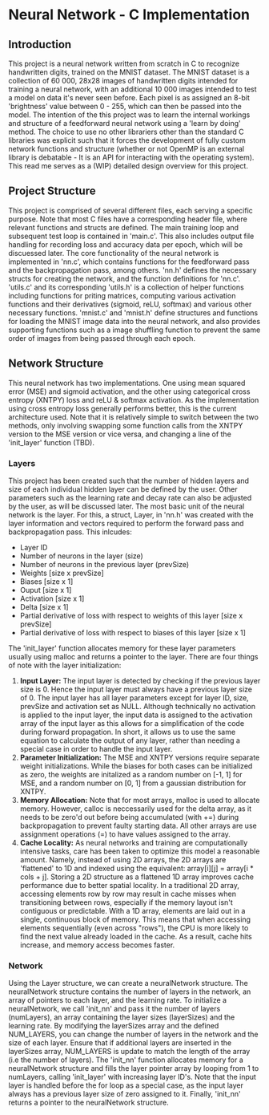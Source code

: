 # Neural Network - C Implementation
## Introduction
This project is a neural network written from scratch in C to recognize handwritten digits, trained on the MNIST dataset. The MNIST dataset is a collection of 60 000, 28x28 images of handwritten digits intended for training a neural network, with an additional 10 000 images intended to test a model on data it's never seen before. Each pixel is as assigned an 8-bit 'brightness' value between 0 - 255, which can then be passed into the model. The intention of the this project was to learn the internal workings and structure of a feedforward neural network using a 'learn by doing' method. The choice to use no other librariers other than the standard C libraries was explicit such that it forces the development of fully custom network functions and structure (whether or not OpenMP is an external library is debatable - It is an API for interacting with the operating system). This read me serves as a (WIP) detailed design overview for this project. 

## Project Structure
This project is comprised of several different files, each serving a specific purpose. Note that most C files have a corresponding header file, where relevant functions and structs are defined. The main training loop and subsequent test loop is contained in 'main.c'. This also includes output file handling for recording loss and accuracy data per epoch, which will be discuessed later. The core functionality of the neural network is implemented in 'nn.c', which contains functions for the feedforward pass and the backpropagation pass, among others. 'nn.h' defines the necessary structs for creating the network, and the function definitions for 'nn.c'. 'utils.c' and its corresponding 'utils.h' is a collection of helper functions including functions for priting matrices, computing various activation functions and their derivatives (sigmoid, reLU, softmax) and various other necessary functions. 'mnist.c' and 'mnist.h' define structures and functions for loading the MNIST image data into the neural network, and also provides supporting functions such as a image shuffling function to prevent the same order of images from being passed through each epoch.

## Network Structure
This neural network has two implementations. One using mean squared error (MSE) and sigmoid activation, and the other using categorical cross entropy  (XNTPY) loss and reLU & softmax activation. As the implementation using cross entropy loss generally performs better, this is the current architecture used. Note that it is relatively simple to switch between the two methods, only involving swapping some function calls from the XNTPY version to the MSE version or vice versa, and changing a line of the 'init_layer' function (TBD).

### Layers
This project has been created such that the number of hidden layers and size of each individual hidden layer can be defined by the user. Other parameters such as the learning rate and decay rate can also be adjusted by the user, as will be discussed later. The most basic unit of the neural network is the layer. For this, a struct, Layer, in 'nn.h' was created with the layer information and vectors required to perform the forward pass and backpropagation pass. This inlcudes:
- Layer ID
- Number of neurons in the layer (size)
- Number of neurons in the previous layer (prevSize)
- Weights [size x prevSize]
- Biases [size x 1]
- Ouput [size x 1]
- Activation [size x 1]
- Delta [size x 1]
- Partial derivative of loss with respect to weights of this layer [size x prevSize]
- Partial derivative of loss with respect to biases of this layer [size x 1]

The 'init_layer' function allocates memory for these layer parameters usually using malloc and returns a pointer to the layer. There are four things of note with the layer initialization: 
1. **Input Layer:** The input layer is detected by checking if the previous layer size is 0. Hence the input layer must always have a previous layer size of 0. The input layer has all layer parameters except for layer ID, size, prevSize and activation set as NULL. Although technically no activation is applied to the input layer, the input data is assigned to the activation array of the input layer as this allows for a simplification of the code during forward propagation. In short, it allows us to use the same equation to calculate the output of any layer, rather than needing a special case in order to handle the input layer.
2. **Parameter Initialization:** The MSE and XNTPY versions require separate weight initializations. While the biases for both cases can be initialized as zero, the weights are initalized as a random number on [-1, 1] for MSE, and a random number on [0, 1] from a gaussian distribution for XNTPY.
3. **Memory Allocation:** Note that for most arrays, malloc is used to allocate memory. However, calloc is neccessarily used for the delta array, as it needs to be zero'd out before being accumulated (with  +=) during backpropagation to prevent faulty starting data. All other arrays are use assignment operations (=) to have values assigned to the array. 
4. **Cache Locality:** As neural networks and training are computationally intensive tasks, care has been taken to optimize this model a reasonable amount. Namely, instead of using 2D arrays, the 2D arrays are 'flattened' to 1D and indexed using the equivalent: array[i][j] = array[i * cols + j]. Storing a 2D structure as a flattened 1D array improves cache performance due to better spatial locality. In a traditional 2D array, accessing elements row by row may result in cache misses when transitioning between rows, especially if the memory layout isn't contiguous or predictable. With a 1D array, elements are laid out in a single, continuous block of memory. This means that when accessing elements sequentially (even across "rows"), the CPU is more likely to find the next value already loaded in the cache. As a result, cache hits increase, and memory access becomes faster.

### Network
Using the Layer structure, we can create a neuralNetwork structure. The neuralNetwork structure contains the number of layers in the network, an array of pointers to each layer, and the learning rate. To initialize a neuralNetwork, we call 'init_nn' and pass it the number of layers (numLayers), an array containing the layer sizes (layerSizes) and the learning rate. By modifying the layerSizes array and the defined NUM_LAYERS, you can change the number of layers in the network and the size of each layer. Ensure that if additional layers are inserted in the layerSizes array, NUM_LAYERS is update to match the length of the array (i.e the number of layers). The 'init_nn' function allocates memory for a neuralNetwork structure and fills the layer pointer array by looping from 1 to numLayers, calling 'init_layer' with increasing layer ID's. Note that the input layer is handled before the for loop as a special case, as the input layer always has a previous layer size of zero assigned to it. Finally, 'init_nn' returns a pointer to the neuralNetwork structure. 



